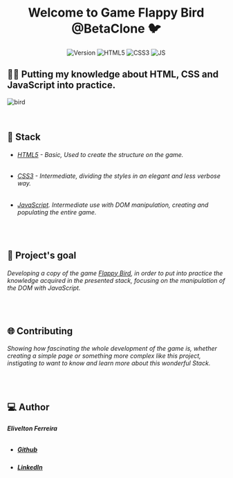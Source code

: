 <h1 align="center">Welcome to Game Flappy Bird @BetaClone 🐦</h1>

<p align="center">
  <img alt="Version" src="https://img.shields.io/badge/Version-@BetaClone-blue.svg?cacheSeconds=2592000" />

  <img alt="HTML5" src="https://img.shields.io/badge/@HTML5-red.svg?cacheSeconds=2592000" />

  <img alt="CSS3" src="https://img.shields.io/badge/@CSS-blue.svg?cacheSeconds=2592000" />

  <img alt="JS" src="https://img.shields.io/badge/@JS-yellow.svg?cacheSeconds=2592000" />
  
  </p>

## :man_technologist: Putting my knowledge about HTML, CSS and JavaScript into practice.

![bird](https://media.giphy.com/media/QsOrIBVjHDPFGySnmy/giphy.gif "bird!")

<br />

## :rocket: Stack 
- ###### [HTML5](https://www.w3schools.com/html/) - Basic, Used to create the structure on the game.
- ###### [CSS3](https://www.w3schools.com/css/) - Intermediate, dividing the styles in an elegant and less verbose way.
- ###### [JavaScript](https://www.w3schools.com/js/). Intermediate use with DOM manipulation, creating and populating the entire game.
<br />

## :dart: Project's goal
###### Developing a copy of the game [Flappy Bird](https://pt.wikipedia.org/wiki/Flappy_Bird), in order to put into practice the knowledge acquired in the presented stack, focusing on the manipulation of the DOM with JavaScript.

<br />

## 	:globe_with_meridians: Contributing
###### Showing how fascinating the whole development of the game is, whether creating a simple page or something more complex like this project, instigating to want to know and learn more about this wonderful Stack.

 <br />
 
## 	:computer: Author

######  **Elivelton Ferreira**

- ##### [Github](https://github.com/eliveltonsf)
- ##### [LinkedIn](https://linkedin.com/in/eliveltonsf\/)

